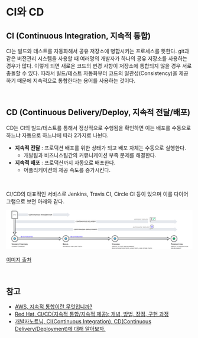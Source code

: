 # CI와 CD

## CI (Continuous Integration, 지속적 통합)

CI는 빌드와 테스트를 자동화해서 공유 저장소에 병합시키는 프로세스를 뜻한다. git과 같은 버전관리 시스템을 사용할 때 여러명의 개발자가 하나의 공유 저장소를 사용하는 경우가 많다. 이렇게 되면 새로운 코드의 변경 사항이 저장소에 통합되지 않을 경우 서로 충돌할 수 있다. 따라서 빌드/테스트 자동화부터 코드의 일관성(Consistency)을 제공하기 때문에 지속적으로 통합한다는 용어를 사용하는 것이다.

<br>

## CD (Continuous Delivery/Deploy, 지속적 전달/배포)

CD는 CI의 빌드/테스트를 통해서 정상적으로 수행됨을 확인하면 이는 배포를 수동으로 하느냐 자동으로 하느냐에 따라 2가지로 나뉜다.

* **지속적 전달** : 프로덕션 배포를 위한 상태가 되고 배포 자체는 수동으로 실행한다.
  * 개발팀과 비즈니스팀간의 커뮤니케이션 부족 문제를 해결한다.
* **지속적 배포** : 프로덕션까지 자동으로 배포한다.
  * 어플리케이션의 제공 속도를 증가시킨다.

<br>

CI/CD의 대표적인 서비스로 Jenkins, Travis CI, Circle CI 등이 있으며 이를 다이어그램으로 보면 아래와 같다.

<img src="../../images/frontend/ci-cd.png">

[이미지 출처](https://aws.amazon.com/ko/devops/continuous-integration/)

<br>

## 참고

* [AWS, 지속적 통합이란 무엇입니까?](https://aws.amazon.com/ko/devops/continuous-integration/)
* [Red Hat, CI/CD(지속적 통합/지속적 제공): 개념, 방법, 장점, 구현 과정](https://www.redhat.com/ko/topics/devops/what-is-ci-cd)
* [개발자노트님, CI(Continuous Integration), CD(Continuous Delivery/Deployment)에 대해 알아보자.](https://jhleed.tistory.com/130)